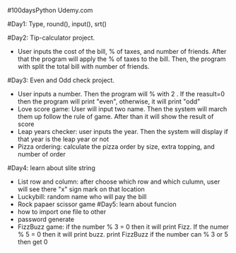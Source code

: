 #100daysPython Udemy.com

#Day1: Type, round(), input(), srt()

#Day2: Tip-calculator project.
 - User inputs the cost of the bill, % of taxes, and number of friends.
  After that the program will apply the % of taxes to the bill.
  Then, the program with split the total bill with number of friends.

#Day3: Even and Odd check project.
- User inputs a number. Then the program will % with 2 . 
  If the reasult=0 then the program will print "even", otherwise, it will print "odd"
- Love score game: User will input two name. Then the system will march them up follow the rule of game. After than it will show the result of score
- Leap years checker: user inputs the year. Then the system will display if that year is the leap year or not
- Pizza ordering: calculate the pizza order by size, extra topping, and number of order
  
#Day4: learn about slite string

- List row and column: after choose which row and which culumn, user will see there "x" sign mark on that location
- Luckybill: random name who will pay the bill
- Rock papaer scissor game
#Day5: learn about funcion
- how to import one file to other
- password generate
- FizzBuzz game: if the number % 3 = 0 then it will print Fizz. If the numer % 5 = 0 then it will print buzz. print FizzBuzz if the number can % 3 or 5 then get 0
